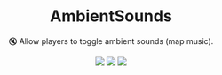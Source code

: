 <h1 align="center" style="border-bottom: none">AmbientSounds</h1>
<p align="center">🔇 Allow players to toggle ambient sounds (map music).</p>

<p align="center">
<a href="https://github.com/TangoWorldWide/AmbientSounds/releases"><img src="https://github.com/TangoWorldWide/AmbientSounds/workflows/Build%20&%20Release/badge.svg"></a>
<a href="./LICENSE.md"><img src="https://img.shields.io/badge/License-MIT-blue"></a>
<a href="https://www.sourcemod.net"><img src="https://img.shields.io/badge/SourceMod->=1.10-orange"></a>
</p>
